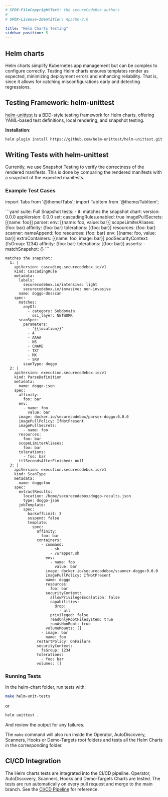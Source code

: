 ```yaml
---
# SPDX-FileCopyrightText: the secureCodeBox authors
#
# SPDX-License-Identifier: Apache-2.0

title: "Helm Charts Testing"
sidebar_position: 5
---
```


## Helm charts

Helm charts simplify Kubernetes app management but can be complex to configure correctly. Testing Helm charts ensures templates render as expected, minimizing deployment errors and enhancing reliability. That is, since it allows for catching misconfigurations early and detecting regressions.


## Testing Framework: helm-unittest
[helm-unittest](https://github.com/helm-unittest/helm-unittest.git) is a BDD-style testing framework for Helm charts, offering YAML-based test definitions, local rendering, and snapshot testing.

**Installation**:
```bash
helm plugin install https://github.com/helm-unittest/helm-unittest.git
```

## Writing Tests with helm-unittest

Currently, we use Snapshot Testing to verify the correctness of the rendered manifests. This is done by comparing the rendered manifests with a snapshot of the expected manifests.


### Example Test Cases

import Tabs from '@theme/Tabs';
import TabItem from '@theme/TabItem';

<Tabs>
  <TabItem value="Test Case" label="Test Case" default>
```yaml
suite: Full Snapshot
tests:
  - it: matches the snapshot
    chart:
      version: 0.0.0
      appVersion: 0.0.0      
    set:
      cascadingRules.enabled: true
      imagePullSecrets: [{name: foo}]
      parser:
        env: [{name: foo, value: bar}]
        scopeLimiterAliases: {foo: bar}
        affinity: {foo: bar}
        tolerations: [{foo: bar}]
        resources: {foo: bar}
      scanner:
        nameAppend: foo
        resources: {foo: bar}
        env: [{name: foo, value: bar}]
        extraContainers: [{name: foo, image: bar}]
        podSecurityContext: {fsGroup: 1234}
        affinity: {foo: bar}
        tolerations: [{foo: bar}]
    asserts:
      - matchSnapshot: {}
```
  </TabItem>

<TabItem value="Snapshot" label="Snapshot">

```
matches the snapshot:
  1: |
    apiVersion: cascading.securecodebox.io/v1
    kind: CascadingRule
    metadata:
      labels:
        securecodebox.io/intensive: light
        securecodebox.io/invasive: non-invasive
      name: doggo-dnsscan
    spec:
      matches:
        anyOf:
          - category: Subdomain
            osi_layer: NETWORK
      scanSpec:
        parameters:
          - '{{location}}'
          - A
          - AAAA
          - NS
          - CNAME
          - TXT
          - MX
          - SRV
        scanType: doggo
  2: |
    apiVersion: execution.securecodebox.io/v1
    kind: ParseDefinition
    metadata:
      name: doggo-json
    spec:
      affinity:
        foo: bar
      env:
        - name: foo
          value: bar
      image: docker.io/securecodebox/parser-doggo:0.0.0
      imagePullPolicy: IfNotPresent
      imagePullSecrets:
        - name: foo
      resources:
        foo: bar
      scopeLimiterAliases:
        foo: bar
      tolerations:
        - foo: bar
      ttlSecondsAfterFinished: null
  3: |
    apiVersion: execution.securecodebox.io/v1
    kind: ScanType
    metadata:
      name: doggofoo
    spec:
      extractResults:
        location: /home/securecodebox/doggo-results.json
        type: doggo-json
      jobTemplate:
        spec:
          backoffLimit: 3
          suspend: false
          template:
            spec:
              affinity:
                foo: bar
              containers:
                - command:
                    - sh
                    - /wrapper.sh
                  env:
                    - name: foo
                      value: bar
                  image: docker.io/securecodebox/scanner-doggo:0.0.0
                  imagePullPolicy: IfNotPresent
                  name: doggo
                  resources:
                    foo: bar
                  securityContext:
                    allowPrivilegeEscalation: false
                    capabilities:
                      drop:
                        - all
                    privileged: false
                    readOnlyRootFilesystem: true
                    runAsNonRoot: true
                  volumeMounts: []
                - image: bar
                  name: foo
              restartPolicy: OnFailure
              securityContext:
                fsGroup: 1234
              tolerations:
                - foo: bar
              volumes: []

```
  </TabItem>
</Tabs>


### Running Tests

In the helm-chart folder, run tests with:
```bash
make helm-unit-tests
```
or 
```bash
helm unittest .
```
And review the output for any failures.

The `make` command will also run inside the Operator, AutoDiscovery, Scanners, Hooks or Demo-Targets root folders and tests all the Helm Charts in the corresponding folder. 

## CI/CD Integration

The Helm charts tests are integrated into the CI/CD pipeline. Operator, AutoDiscovery, Scanners, Hooks and Demo-Targets Charts are tested. The tests are run automatically on every pull request and merge to the main branch. See the [CI/CD Pipeline](https://github.com/secureCodeBox/secureCodeBox/blob/main/.github/workflows/ci.yaml) for reference.
